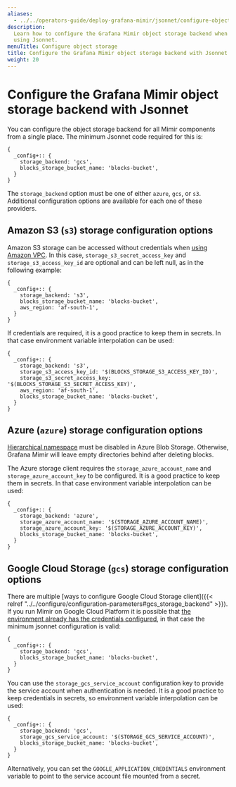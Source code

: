 ```yaml
---
aliases:
  - ../../operators-guide/deploy-grafana-mimir/jsonnet/configure-object-storage-backend/
description:
  Learn how to configure the Grafana Mimir object storage backend when
  using Jsonnet.
menuTitle: Configure object storage
title: Configure the Grafana Mimir object storage backend with Jsonnet
weight: 20
---
```


# Configure the Grafana Mimir object storage backend with Jsonnet

You can configure the object storage backend for all Mimir components from a single place.
The minimum Jsonnet code required for this is:

```jsonnet
{
  _config+:: {
    storage_backend: 'gcs',
    blocks_storage_bucket_name: 'blocks-bucket',
  }
}
```

The `storage_backend` option must be one of either `azure`, `gcs`, or `s3`.
Additional configuration options are available for each one of these providers.

## Amazon S3 (`s3`) storage configuration options

Amazon S3 storage can be accessed without credentials when [using Amazon VPC](https://aws.amazon.com/premiumsupport/knowledge-center/s3-private-connection-no-authentication/).
In this case, `storage_s3_secret_access_key` and `storage_s3_access_key_id` are optional and can be left null, as in the following example:

```jsonnet
{
  _config+:: {
    storage_backend: 's3',
    blocks_storage_bucket_name: 'blocks-bucket',
    aws_region: 'af-south-1',
  }
}
```

If credentials are required, it is a good practice to keep them in secrets. In that case environment variable interpolation can be used:

```jsonnet
{
  _config+:: {
    storage_backend: 's3',
    storage_s3_access_key_id: '$(BLOCKS_STORAGE_S3_ACCESS_KEY_ID)',
    storage_s3_secret_access_key: '$(BLOCKS_STORAGE_S3_SECRET_ACCESS_KEY)',
    aws_region: 'af-south-1',
    blocks_storage_bucket_name: 'blocks-bucket',
  }
}
```

## Azure (`azure`) storage configuration options

[Hierarchical namespace](https://learn.microsoft.com/en-us/azure/storage/blobs/data-lake-storage-namespace) must be disabled in Azure Blob Storage.
Otherwise, Grafana Mimir will leave empty directories behind after deleting blocks.

The Azure storage client requires the `storage_azure_account_name` and `storage_azure_account_key` to be configured.
It is a good practice to keep them in secrets. In that case environment variable interpolation can be used:

```jsonnet
{
  _config+:: {
    storage_backend: 'azure',
    storage_azure_account_name: '$(STORAGE_AZURE_ACCOUNT_NAME)',
    storage_azure_account_key: '$(STORAGE_AZURE_ACCOUNT_KEY)',
    blocks_storage_bucket_name: 'blocks-bucket',
  }
}
```

## Google Cloud Storage (`gcs`) storage configuration options

There are multiple [ways to configure Google Cloud Storage client]({{< relref "../../configure/configuration-parameters#gcs_storage_backend" >}}).
If you run Mimir on Google Cloud Platform it is possible that [the environment already has the credentials configured](https://cloud.google.com/storage/docs/authentication#libauth),
in that case the minimum jsonnet configuration is valid:

```jsonnet
{
  _config+:: {
    storage_backend: 'gcs',
    blocks_storage_bucket_name: 'blocks-bucket',
  }
}
```

You can use the `storage_gcs_service_account` configuration key to provide the service account when authentication is needed.
It is a good practice to keep credentials in secrets, so environment variable interpolation can be used:

```jsonnet
{
  _config+:: {
    storage_backend: 'gcs',
    storage_gcs_service_account: '$(STORAGE_GCS_SERVICE_ACCOUNT)',
    blocks_storage_bucket_name: 'blocks-bucket',
  }
}
```

Alternatively, you can set the `GOOGLE_APPLICATION_CREDENTIALS` environment variable to point to the service account file mounted from a secret.
